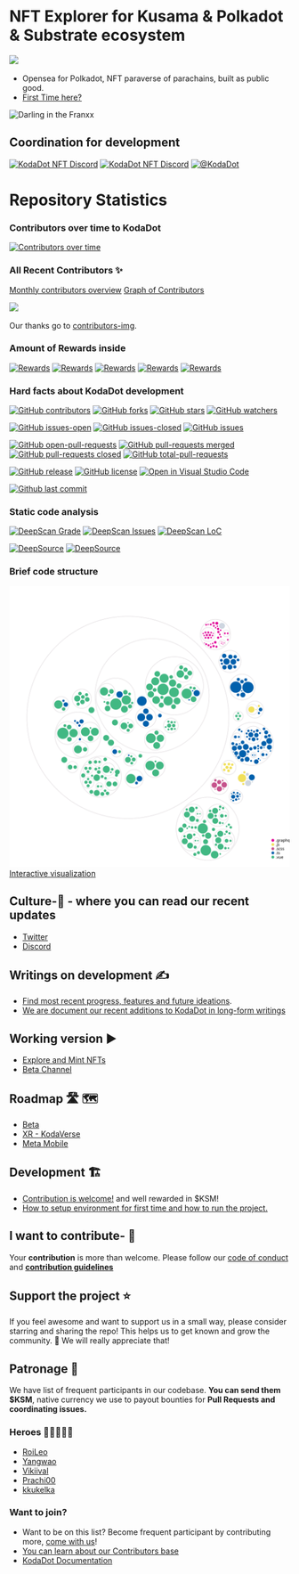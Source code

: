 # NFT Explorer for Kusama & Polkadot & Substrate ecosystem

![](https://github.com/kodadot/kodadot-presskit/blob/main/v3/KODA_v3.png?raw=true)

- Opensea for Polkadot, NFT paraverse of parachains, built as public good.
- [First Time here?](FIRST_TIME.md)

![Darling in the Franxx](https://media.giphy.com/media/10YWqUivkQPeeJWD3u/giphy.gif)

## Coordination for development

[![KodaDot NFT Discord](https://flat.badgen.net/discord/members/35hzy2dXXh)](https://discord.gg/35hzy2dXXh)
[![KodaDot NFT Discord](https://flat.badgen.net/discord/online-members/35hzy2dXXh)](https://discord.gg/35hzy2dXXh)
[![@KodaDot](https://flat.badgen.net/twitter/follow/KodaDot)](https://twitter.com/kodadot)

# Repository Statistics

### Contributors over time to KodaDot

[![Contributors over time](https://contributor-graph-api.apiseven.com/contributors-svg?chart=contributorOverTime&repo=kodadot/nft-gallery)](https://www.apiseven.com/en/contributor-graph?chart=contributorOverTime&repo=kodadot/nft-gallery)

### All Recent Contributors ✨

[Monthly contributors overview](https://github.com/kodadot/nft-gallery/pulse/monthly)
[Graph of Contributors](https://github.com/kodadot/nft-gallery/graphs/contributors)

<img src="https://contrib.rocks/image?repo=kodadot/nft-gallery" />

Our thanks go to [contributors-img](https://contrib.rocks).

### Amount of Rewards inside

[![Rewards](https://flat.badgen.net/github/label-issues/kodadot/nft-gallery/$/open?scale=2)](https://github.com/kodadot/nft-gallery/issues?q=is%3Aopen+is%3Aissue+label%3A%24)
[![Rewards](https://flat.badgen.net/github/label-issues/kodadot/nft-gallery/$$/open?scale=2)](https://github.com/kodadot/nft-gallery/issues?q=is%3Aopen+is%3Aissue+label%3A%24%24+)
[![Rewards](https://flat.badgen.net/github/label-issues/kodadot/nft-gallery/$$$/open?scale=2)](https://github.com/kodadot/nft-gallery/issues?q=is%3Aopen+is%3Aissue+label%3A%24%24%24+)
[![Rewards](https://flat.badgen.net/github/label-issues/kodadot/nft-gallery/$$$$/open?scale=2)](https://github.com/kodadot/nft-gallery/issues?q=is%3Aopen+is%3Aissue+label%3A%24%24%24%24+)
[![Rewards](https://flat.badgen.net/github/label-issues/kodadot/nft-gallery/$$$$$/open?scale=2)](https://github.com/kodadot/nft-gallery/issues?q=is%3Aopen+is%3Aissue+label%3A%24%24%24%24%24+)

### Hard facts about KodaDot development

[![GitHub contributors](https://flat.badgen.net/github/contributors/kodadot/nft-gallery)](https://GitHub.com/kodadot/nft-gallery/graphs/contributors/)
[![GitHub forks](https://flat.badgen.net/github/forks/kodadot/nft-gallery)](https://GitHub.com/kodadot/nft-gallery/network/)
[![GitHub stars](https://flat.badgen.net/github/stars/kodadot/nft-gallery)](https://GitHub.com/kodadot/nft-gallery/stargazers/)
[![GitHub watchers](https://flat.badgen.net/github/watchers/kodadot/nft-gallery)](https://GitHub.com/kodadot/nft-gallery/watchers/)

[![GitHub issues-open](https://flat.badgen.net/github/open-issues/kodadot/nft-gallery?color=blue)](https://github.com/kodadot/nft-gallery/issues?q=is%3Aopen)
[![GitHub issues-closed](https://flat.badgen.net/github/closed-issues/kodadot/nft-gallery)](https://github.com/Naereen/StrapDown.js/issues?q=is%3Aclosed)
[![GitHub issues](https://flat.badgen.net/github/issues/kodadot/nft-gallery)](https://GitHub.com/kodadot/nft-gallery/issues/)

[![GitHub open-pull-requests](https://flat.badgen.net/github/open-prs/kodadot/nft-gallery)](https://github.com/kodadot/nft-gallery/pulls?q=is%3Aopen)
[![GitHub pull-requests merged](https://flat.badgen.net/github/merged-prs/kodadot/nft-gallery)](https://github.com/kodadot/nft-gallery/pulls?q=is%3Amerged)
[![GitHub pull-requests closed](https://flat.badgen.net/github/closed-prs/kodadot/nft-gallery)](https://github.com/kodadot/nft-gallery/pulls?q=is%3Aclosed)
[![GitHub total-pull-requests](https://flat.badgen.net/github/prs/kodadot/nft-gallery)](https://GitHub.com/kodadot/nft-gallery/pull/)

[![GitHub release](https://flat.badgen.net/github/release/kodadot/nft-gallery)](https://github.com/kodadot/nft-gallery/releases)
[![GitHub license](https://flat.badgen.net/github/license/kodadot/nft-gallery)](https://github.com/kodadot/nft-gallery/blob/master/LICENSE)
[![Open in Visual Studio Code](https://open.vscode.dev/badges/open-in-vscode.svg)](https://open.vscode.dev/kodadot/nft-gallery)

[![Github last commit](https://flat.badgen.net/github/last-commit/kodadot/nft-gallery/main?color=blue)](https://github.com/kodadot/nft-gallery/tree/main)

### Static code analysis

[![DeepScan Grade](https://flat.badgen.net/deepscan/grade/team/13903/project/16948/branch/372223?color=blue)](https://deepscan.io/dashboard/#view=project&tid=13903&pid=16948&bid=372223&prid=&subview=overview)
[![DeepScan Issues](https://flat.badgen.net/deepscan/issues/team/13903/project/16948/branch/372223?color=blue&label=DeepScan%20Issues)](https://deepscan.io/dashboard/#view=project&tid=13903&pid=16948&bid=372223&prid=&subview=overview)
[![DeepScan LoC](https://flat.badgen.net/deepscan/lines/team/13903/project/16948/branch/372223?label=DeepScan%20LoC)](https://deepscan.io/dashboard/#view=project&tid=13903&pid=16948&bid=372223&prid=&subview=overview)

[![DeepSource](https://deepsource.io/gh/kodadot/nft-gallery.svg/?label=active+issues&show_trend=true)](https://deepsource.io/gh/kodadot/nft-gallery/?ref=repository-badge)
[![DeepSource](https://deepsource.io/gh/kodadot/nft-gallery.svg/?label=resolved+issues&show_trend=true&token=MyayTJdwd-Fr4mnmUdMUxHik)](https://deepsource.io/gh/kodadot/nft-gallery/?ref=repository-badge)

### Brief code structure

![Visualization of this repo](.github/diagram.svg)
[Interactive visualization](https://octo-repo-visualization.vercel.app/?repo=kodadot%2Fnft-gallery)


<!-- ### Is it maintained? -- I guess if it's not under 10d not worth showing off
[![Average time to resolve an issue](http://isitmaintained.com/badge/resolution/kodadot/nft-gallery.svg)](http://isitmaintained.com/project/kodadot/nft-gallery "Average time to resolve an issue")
[![Percentage of issues still open](http://isitmaintained.com/badge/open/kodadot/nft-gallery.svg)](http://isitmaintained.com/project/kodadot/nft-gallery "Percentage of issues still open") -->

## Culture-🧫 - where you can read our recent updates

- [Twitter](https://twitter.com/KodaDot)
- [Discord](https://discord.gg/u6ymnbz4PR)

## Writings on development ✍️

- [Find most recent progress, features and future ideations](https://github.com/kodadot/nft-gallery/discussions/categories/meta-hours).
- [We are document our recent additions to KodaDot in long-form writings](https://docs.kodadot.xyz/writings.html)
 
## Working version ▶️

- [Explore and Mint NFTs](https://kodadot.xyz/)
- [Beta Channel](https://beta.kodadot.xyz/)

## Roadmap 🛣 🗺

- [Beta](https://github.com/orgs/kodadot/projects/1)
- [XR - KodaVerse](https://github.com/orgs/kodadot/projects/2/views/1)
- [Meta Mobile](https://github.com/orgs/kodadot/projects/3/views/1)

## Development 🏗

- [Contribution is welcome!](CONTRIBUTING.md) and well rewarded in $KSM!
- [How to setup environment for first time and how to run the project.](FIRST_TIME.md)

## I want to contribute- 🙋‍

Your **contribution** is more than welcome.
Please follow our [code of conduct](CODE_OF_CONDUCT.md) and **[contribution guidelines](CONTRIBUTING.md)**

## Support the project ⭐

If you feel awesome and want to support us in a small way, please consider starring and sharing the repo! This helps us to get known and grow the community. 🙏 We will really appreciate that!

## Patronage 💸

We have list of frequent participants in our codebase.
**You can send them $KSM**, native currency we use to payout bounties for **Pull Requests and coordinating issues.**

### Heroes 🦸‍♂️🦸🦸‍♀️

- [RoiLeo](https://kodadot.xyz/transfer/?target=DVYy1qnocE8t6ZvUfPx3rEjG829khNRXx3YrCGVHHj19Lcb)
- [Yangwao](https://kodadot.xyz/transfer/?target=CuHWHNcBt3ASMVSJmcJyiBWGxxiWLyjYoYbGjfhL4ovoeSd)
- [Vikiival](https://kodadot.xyz/transfer/?target=Fksmad33PFxhrQXNYPPJozgWrv82zuFLvXK7Rh8m1xQhe98)
- [Prachi00](https://kodadot.xyz/transfer/?target=EzGc4s9PgCPx1YnF3fqzhLzVHpHMTL4LWPScwpDrR8JKgSU)
- [kkukelka](https://kodadot.xyz/transfer/?target=EqdyzrzVmeHwMdMwvPeCMnNdbuQDbD3YrjY93xq9Ln3jUGW)

### Want to join?

- Want to be on this list? Become frequent participant by contributing more, [come with us](https://open.spotify.com/track/5kTBiVnjq9xKmZL9dNs8zL?si=9fc60b8b87764969)!
- [You can learn about our Contributors base](https://github.com/kodadot/nft-gallery/graphs/contributors)
- [KodaDot Documentation](https://docs.kodadot.xyz)
